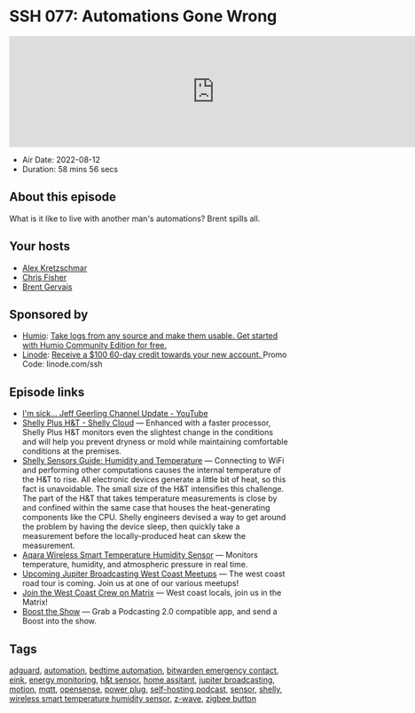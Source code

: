 # SSH 077: Automations Gone Wrong

<iframe src="https://player.fireside.fm/v2/dUlrHQih+4zsdWT-_?theme=dark" width="740" height="200" frameborder="0" scrolling="no"></iframe>

* Air Date: 2022-08-12
* Duration: 58 mins 56 secs

## About this episode

What is it like to live with another man's automations? Brent spills all.

## Your hosts
* [Alex Kretzschmar](https://selfhosted.show/hosts/alexktz)
* [Chris Fisher](https://selfhosted.show/hosts/chrislas)
* [Brent Gervais](https://selfhosted.show/guests/brentgervais)

## Sponsored by

  * [Humio](https://humio.com/hce): [Take logs from any source and make them usable. Get started with Humio Community Edition for free.](https://humio.com/hce)
  * [Linode](https://linode.com/ssh): [Receive a $100 60-day credit towards your new account. ](https://linode.com/ssh) Promo Code: linode.com/ssh



## Episode links

  * [I'm sick... Jeff Geerling Channel Update - YouTube](https://www.youtube.com/watch?v=MXxPsWjMW1A "I'm sick... Jeff Geerling Channel Update - YouTube")
  * [Shelly Plus H&T - Shelly Cloud](https://shelly.cloud/shelly_plus_h-t/ "Shelly Plus H&T - Shelly Cloud") — Enhanced with a faster processor, Shelly Plus H&T monitors even the slightest change in the conditions and will help you prevent dryness or mold while maintaining comfortable conditions at the premises.
  * [Shelly Sensors Guide: Humidity and Temperature](https://www.facebook.com/legacy/notes/212734947049197/ "Shelly Sensors Guide: Humidity and Temperature") — Connecting to WiFi and performing other computations causes the internal temperature of the H&T to rise. All electronic devices generate a little bit of heat, so this fact is unavoidable. The small size of the H&T intensifies this challenge. The part of the H&T that takes temperature measurements is close by and confined within the same case that houses the heat-generating components like the CPU. Shelly engineers devised a way to get around the problem by having the device sleep, then quickly take a measurement before the locally-produced heat can skew the measurement.
  * [Aqara Wireless Smart Temperature Humidity Sensor](https://www.aqara.com/us/temperature_humidity_sensor.html "Aqara Wireless Smart Temperature Humidity Sensor") — Monitors temperature, humidity, and atmospheric pressure in real time. 
  * [Upcoming Jupiter Broadcasting West Coast Meetups](https://www.meetup.com/jupiterbroadcasting/events "Upcoming Jupiter Broadcasting West Coast Meetups") — The west coast road tour is coming. Join us at one of our various meetups!
  * [Join the West Coast Crew on Matrix](https://bt.ly/westcoastcrew "Join the West Coast Crew on Matrix") — West coast locals, join us in the Matrix!
  * [Boost the Show](https://podcastindex.org/apps?appTypes=app&elements=Value "Boost the Show") — Grab a Podcasting 2.0 compatible app, and send a Boost into the show.



## Tags

[adguard](https://selfhosted.show/tags/adguard), [automation](https://selfhosted.show/tags/automation), [bedtime automation](https://selfhosted.show/tags/bedtime%20automation), [bitwarden emergency contact](https://selfhosted.show/tags/bitwarden%20emergency%20contact), [eink](https://selfhosted.show/tags/eink), [energy monitoring](https://selfhosted.show/tags/energy%20monitoring), [h&t sensor](https://selfhosted.show/tags/h&t%20sensor), [home assitant](https://selfhosted.show/tags/home%20assitant), [jupiter broadcasting](https://selfhosted.show/tags/jupiter%20broadcasting), [motion](https://selfhosted.show/tags/motion), [mqtt](https://selfhosted.show/tags/mqtt), [opensense](https://selfhosted.show/tags/opensense), [power plug](https://selfhosted.show/tags/power%20plug), [self-hosting podcast](https://selfhosted.show/tags/self-hosting%20podcast), [sensor](https://selfhosted.show/tags/sensor), [shelly](https://selfhosted.show/tags/shelly), [wireless smart temperature humidity sensor](https://selfhosted.show/tags/wireless%20smart%20temperature%20humidity%20sensor), [z-wave](https://selfhosted.show/tags/z-wave), [zigbee button](https://selfhosted.show/tags/zigbee%20button)